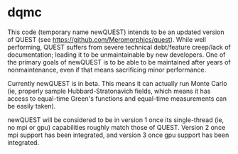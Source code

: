 # dqmc

This code (temporary name newQUEST) intends to be an updated version of QUEST (see https://github.com/Meromorphics/quest). While well performing, QUEST suffers from severe technical debt/feature creep/lack of documentation; leading it to be unmaintainable by new developers.
One of the primary goals of newQUEST is to be able to be maintained after years of nonmaintenance, even if that means sacrificing minor performance.

Currently newQUEST is in beta. This means it can actually run Monte Carlo (ie, properly sample Hubbard-Stratonavich fields, which means it has access to equal-time Green's functions and equal-time measurements can be easily taken).

newQUEST will be considered to be in version 1 once its single-thread (ie, no mpi or gpu) capabilities roughly match those of QUEST. Version 2 once mpi support has been integrated, and version 3 once gpu support has been integrated.
